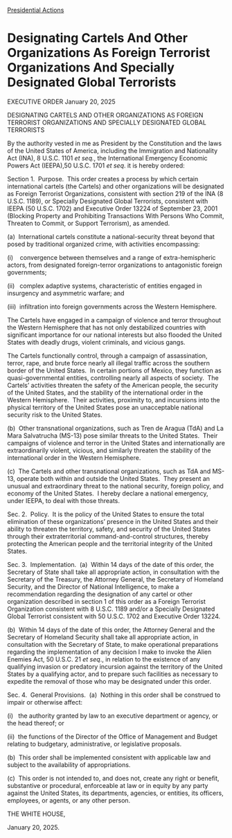 
[Presidential Actions](https://www.whitehouse.gov/presidential-actions/) 

Designating Cartels And Other Organizations As Foreign Terrorist Organizations And Specially Designated Global Terrorists
=========================================================================================================================

EXECUTIVE ORDER 
January 20, 2025 



DESIGNATING CARTELS AND OTHER ORGANIZATIONS AS FOREIGN TERRORIST ORGANIZATIONS AND SPECIALLY DESIGNATED GLOBAL TERRORISTS

By the authority vested in me as President by the Constitution and the laws of the United States of America, including the Immigration and Nationality Act (INA), 8 U.S.C. 1101 *et seq.*, the International Emergency Economic Powers Act (IEEPA),50 U.S.C. 1701 *et seq*. it is hereby ordered:

Section 1.  Purpose.  This order creates a process by which certain international cartels (the Cartels) and other organizations will be designated as Foreign Terrorist Organizations, consistent with section 219 of the INA (8 U.S.C. 1189), or Specially Designated Global Terrorists, consistent with IEEPA (50 U.S.C. 1702) and Executive Order 13224 of September 23, 2001 (Blocking Property and Prohibiting Transactions With Persons Who Commit, Threaten to Commit, or Support Terrorism), as amended.

(a)  International cartels constitute a national-security threat beyond that posed by traditional organized crime, with activities encompassing:

(i)    convergence between themselves and a range of extra-hemispheric actors, from designated foreign-terror organizations to antagonistic foreign governments;

(ii)   complex adaptive systems, characteristic of entities engaged in insurgency and asymmetric warfare; and

(iii)  infiltration into foreign governments across the Western Hemisphere.

The Cartels have engaged in a campaign of violence and terror throughout the Western Hemisphere that has not only destabilized countries with significant importance for our national interests but also flooded the United States with deadly drugs, violent criminals, and vicious gangs.

The Cartels functionally control, through a campaign of assassination, terror, rape, and brute force nearly all illegal traffic across the southern border of the United States.  In certain portions of Mexico, they function as quasi-governmental entities, controlling nearly all aspects of society.  The Cartels’ activities threaten the safety of the American people, the security of the United States, and the stability of the international order in the Western Hemisphere.  Their activities, proximity to, and incursions into the physical territory of the United States pose an unacceptable national security risk to the United States.

(b)  Other transnational organizations, such as Tren de Aragua (TdA) and La Mara Salvatrucha (MS-13) pose similar threats to the United States.  Their campaigns of violence and terror in the United States and internationally are extraordinarily violent, vicious, and similarly threaten the stability of the international order in the Western Hemisphere.

(c)  The Cartels and other transnational organizations, such as TdA and MS-13, operate both within and outside the United States.  They present an unusual and extraordinary threat to the national security, foreign policy, and economy of the United States.  I hereby declare a national emergency, under IEEPA, to deal with those threats.

Sec. 2.  Policy.  It is the policy of the United States to ensure the total elimination of these organizations’ presence in the United States and their ability to threaten the territory, safety, and security of the United States through their extraterritorial command-and-control structures, thereby protecting the American people and the territorial integrity of the United States.

Sec. 3.  Implementation.  (a)  Within 14 days of the date of this order, the Secretary of State shall take all appropriate action, in consultation with the Secretary of the Treasury, the Attorney General, the Secretary of Homeland Security, and the Director of National Intelligence, to make a recommendation regarding the designation of any cartel or other organization described in section 1 of this order as a Foreign Terrorist Organization consistent with 8 U.S.C. 1189 and/or a Specially Designated Global Terrorist consistent with 50 U.S.C. 1702 and Executive Order 13224.

(b)  Within 14 days of the date of this order, the Attorney General and the Secretary of Homeland Security shall take all appropriate action, in consultation with the Secretary of State, to make operational preparations regarding the implementation of any decision I make to invoke the Alien Enemies Act, 50 U.S.C. 21 *et seq*., in relation to the existence of any qualifying invasion or predatory incursion against the territory of the United States by a qualifying actor, and to prepare such facilities as necessary to expedite the removal of those who may be designated under this order.

Sec. 4.  General Provisions.  (a)  Nothing in this order shall be construed to impair or otherwise affect:

(i)   the authority granted by law to an executive department or agency, or the head thereof; or

(ii)  the functions of the Director of the Office of Management and Budget relating to budgetary, administrative, or legislative proposals.

(b)  This order shall be implemented consistent with applicable law and subject to the availability of appropriations.

(c)  This order is not intended to, and does not, create any right or benefit, substantive or procedural, enforceable at law or in equity by any party against the United States, its departments, agencies, or entities, its officers, employees, or agents, or any other person.

THE WHITE HOUSE,

January 20, 2025.



